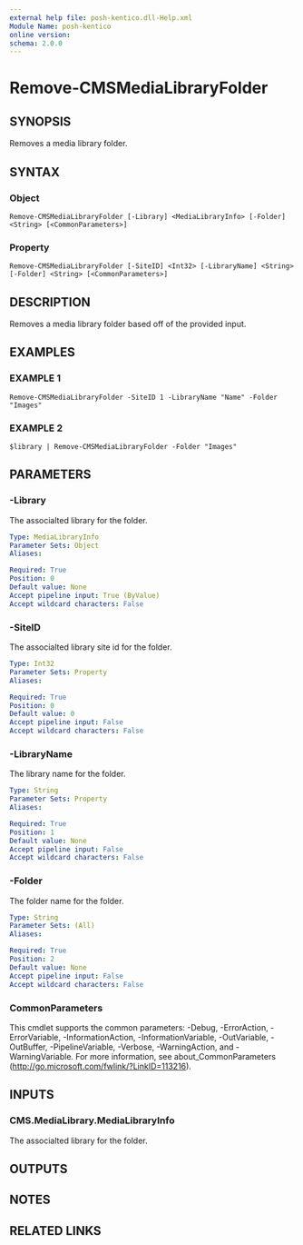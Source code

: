 ```yaml
---
external help file: posh-kentico.dll-Help.xml
Module Name: posh-kentico
online version:
schema: 2.0.0
---
```


# Remove-CMSMediaLibraryFolder

## SYNOPSIS
Removes a media library folder.

## SYNTAX

### Object
```
Remove-CMSMediaLibraryFolder [-Library] <MediaLibraryInfo> [-Folder] <String> [<CommonParameters>]
```

### Property
```
Remove-CMSMediaLibraryFolder [-SiteID] <Int32> [-LibraryName] <String> [-Folder] <String> [<CommonParameters>]
```

## DESCRIPTION
Removes a media library folder based off of the provided input.

## EXAMPLES

### EXAMPLE 1
```
Remove-CMSMediaLibraryFolder -SiteID 1 -LibraryName "Name" -Folder "Images"
```

### EXAMPLE 2
```
$library | Remove-CMSMediaLibraryFolder -Folder "Images"
```

## PARAMETERS

### -Library
The associalted library for the folder.

```yaml
Type: MediaLibraryInfo
Parameter Sets: Object
Aliases:

Required: True
Position: 0
Default value: None
Accept pipeline input: True (ByValue)
Accept wildcard characters: False
```

### -SiteID
The associalted library site id for the folder.

```yaml
Type: Int32
Parameter Sets: Property
Aliases:

Required: True
Position: 0
Default value: 0
Accept pipeline input: False
Accept wildcard characters: False
```

### -LibraryName
The library name for the folder.

```yaml
Type: String
Parameter Sets: Property
Aliases:

Required: True
Position: 1
Default value: None
Accept pipeline input: False
Accept wildcard characters: False
```

### -Folder
The folder name for the folder.

```yaml
Type: String
Parameter Sets: (All)
Aliases:

Required: True
Position: 2
Default value: None
Accept pipeline input: False
Accept wildcard characters: False
```

### CommonParameters
This cmdlet supports the common parameters: -Debug, -ErrorAction, -ErrorVariable, -InformationAction, -InformationVariable, -OutVariable, -OutBuffer, -PipelineVariable, -Verbose, -WarningAction, and -WarningVariable.
For more information, see about_CommonParameters (http://go.microsoft.com/fwlink/?LinkID=113216).

## INPUTS

### CMS.MediaLibrary.MediaLibraryInfo
The associalted library for the folder.

## OUTPUTS

## NOTES

## RELATED LINKS
